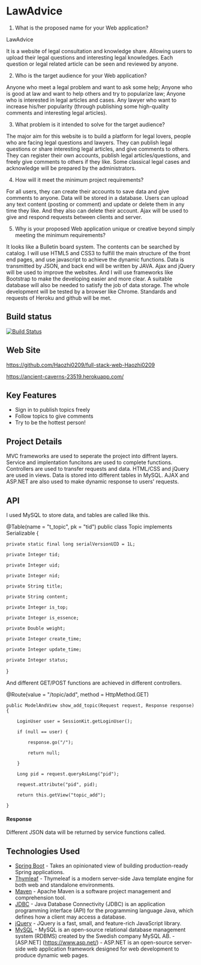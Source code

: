 # LawAdvice

1. What is the proposed name for your Web application?

  LawAdvice

  It is a website of legal consultation and knowledge share. Allowing users to upload their legal questions and interesting legal knowledges. Each question or legal related article can be seen and reviewed by anyone.  

2. Who is the target audience for your Web application?

  Anyone who meet a legal problem and want to ask some help; Anyone who is good at law and want to help others and try to popularize law; Anyone who is interested in legal articles and cases. Any lawyer who want to increase his/her popularity (through publishing some high-quality comments and interesting legal articles).

3. What problem is it intended to solve for the target audience?

  The major aim for this website is to build a platform for legal lovers, people who are facing legal questions and lawyers. They can publish legal questions or share interesting legal articles, and give comments to others. They can register their own accounts, publish legal articles/questions, and freely give comments to others if they like. Some classical legal cases and acknowledge will be prepared by the administrators.

4. How will it meet the minimum project requirements?

  For all users, they can create their accounts to save data and give comments to anyone. Data will be stored in a database. Users can upload any text content (posting or comment) and update or delete them in any time they like. And they also can delete their account. Ajax will be used to give and respond requests between clients and server.

5. Why is your proposed Web application unique or creative beyond simply meeting the minimum requirements?

  It looks like a Bulletin board system. The contents can be searched by catalog. I will use HTML5 and CSS3 to fulfill the main structure of the front end pages, and use javascript to achieve the dynamic functions. Data is transmitted by JSON, and back end will be written by JAVA. Ajax and jQuery will be used to improve the websites. And I will use frameworks like Bootstrap to make the developing easier and more clear. A suitable database will also be needed to satisfy the job of data storage. The whole development will be tested by a browser like Chrome. Standards and requests of Heroku and github will be met.

## Build status

[![Build Status](https://travis-ci.org/infsci2560sp17/full-stack-web.svg?branch=master)](https://travis-ci.org/infsci2560sp17/full-stack-web)

## Web Site

https://github.com/Haozhi0209/full-stack-web-Haozhi0209

https://ancient-caverns-23519.herokuapp.com/


## Key Features

* Sign in to publish topics freely
* Follow topics to give comments
* Try to be the hottest person!

## Project Details

MVC frameworks are used to seperate the project into diffrent layers. Service and implentation funcitons are used to complete functions. Controllers are used to transfer requests and data. HTML/CSS and jQuery are used in views. Data is stored into different tables in MySQL. AJAX and ASP.NET are also used to make dynamic response to users' requests.


## API

I used MySQL to store data, and tables are called like this.

@Table(name = "t_topic", pk = "tid")
public class Topic implements Serializable {

    private static final long serialVersionUID = 1L;

    private Integer tid;

    private Integer uid;

    private Integer nid;

    private String title;

    private String content;

    private Integer is_top;

    private Integer is_essence;

    private Double weight;

    private Integer create_time;

    private Integer update_time;

    private Integer status;

}

And different GET/POST functions are achieved in different controllers.

@Route(value = "/topic/add", method = HttpMethod.GET)

    public ModelAndView show_add_topic(Request request, Response response) {

        LoginUser user = SessionKit.getLoginUser();
        
        if (null == user) {
        
            response.go("/");
        
            return null;
        
        }

        Long pid = request.queryAsLong("pid");
  
        request.attribute("pid", pid);
  
        return this.getView("topic_add");
  
    }


#### Response

Different JSON data will be returned by service functions called.


## Technologies Used


- [Spring Boot](https://projects.spring.io/spring-boot/) - Takes an opinionated view of building production-ready Spring applications.
- [Thymleaf](http://www.thymeleaf.org/) - Thymeleaf is a modern server-side Java template engine for both web and standalone environments.
- [Maven](https://maven.apache.org/) - Apache Maven is a software project management and comprehension tool.
- [JDBC](http://www.oracle.com/technetwork/java/javase/jdbc/index.html) - Java Database Connectivity (JDBC) is an application programming interface (API) for the programming language Java, which defines how a client may access a database.
- [jQuery](https://jquery.com/) - JQuery is a fast, small, and feature-rich JavaScript library.
- [MySQL](https://www.mysql.com/) - MySQL is an open-source relational database management system (RDBMS) created by the Swedish company MySQL AB. 
-[ASP.NET] (https://www.asp.net/) - ASP.NET is an open-source server-side web application framework designed for web development to produce dynamic web pages.